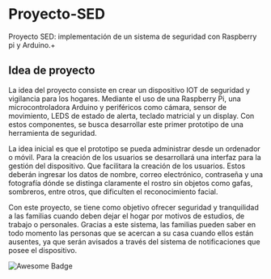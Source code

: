 # Proyecto-SED
Proyecto SED: implementación de un sistema de seguridad con Raspberry pi y Arduino.+

<h2>Idea de proyecto</h2>

La idea del proyecto consiste en crear un dispositivo IOT de seguridad y vigilancia para los hogares. Mediante el uso de una Raspberry Pi, una microcontroladora Arduino y periféricos como cámara, sensor de movimiento, LEDS de estado de alerta, teclado matricial y un display. Con estos componentes, se busca desarrollar este primer prototipo de una herramienta de seguridad. 

La idea inicial es que el prototipo se pueda administrar desde un ordenador o móvil.
Para la creación de los usuarios se desarrollará una interfaz para la gestión del dispositivo. Que facilitara la creación de los usuarios. Estos deberán ingresar los datos de nombre, correo electrónico, contraseña y una fotografía dónde se distinga claramente el rostro sin objetos como gafas, sombreros, entre otros, que dificulten el reconocimiento facial.

Con este proyecto, se tiene como objetivo ofrecer seguridad y tranquilidad a las familias cuando deben dejar el hogar por motivos de estudios, de trabajo o personales. Gracias a este sistema, las familias pueden saber en todo momento las personas que se acercan a su casa cuando ellos están ausentes, ya que serán avisados a través del sistema de notificaciones que posee el dispositivo.

<img src="https://lh3.googleusercontent.com/BSd1vChgqE1DXWJCusD3STpTzOEINrTst7lHUJ3G6LAttC6JLmO7nLJBwcMh-Uz3czkkyCg9XBGId3e8G_j4db9ypqUqgtVp8dbZZgDv_SDKt6EAoSVJAVCLTzIzmVSZ7MPUeO-HIgfAwO9aMxVLOgAp1m8XLMgkQC4QwqK5WYFXTOQQqV3CasNwoH8XNZTZWDbwwDlwhHKyzPbp6i7JY5KYCXTAWh0x0KPVL3X5n7GoHECvW4OxaxJrweSKmyJ8aaoC47J7SOR2rM_TPPQx1bXetkc_ekonpcNk1wb3V9h_14wBRma4scoS6Lr6aBO8INHFts4uJp2KSazzds2L9cvidDtybEFsJeBo4i8-_U65ZT2omwRFWJU8aiZoIwGmTe1WWBWvZykRe4nOnnGK9HTLD80T07ZkVa8BIYSuowySGkOzq8nzaC20_NpKItkCWJ2y38zINnieIwjZ6XIVmMNFZK-k-vqUfYbvcRAYgm1LolG_wQw2fAC4edSz55jpadtI3FkBSPT2IfmqDI3wcc5Luf8nFFxqoQIf1zRGQNkBnZVNMBF5PkQ2aj0jtagAEQ4XjpsKHmjB8J5JsxxlgERYYNydO3p0S9neVoTSveha4FEYWmedLqBFekib1IaH3pad8VU6m3HunspUtpGWvW3NJVErirDSoHX_21qeFmIPtN1NDaePf2UKRu4WGynO2FLqNToxGAOGHWphslgbUwpirRSh-Twf-EMzaLBJ_cBOXSo_qGNQZRAGL7FeIUA2BIL_WpqQ3T5b9p8sJ05z-6aop77JdUh0RHMUh2Z5WFNJhOqAZwMk7ZDLbQ2Pgciru2Iv8tsHfVzhnbxT_31-PS4y3tWvtiyBh6mWXQSEl_uFpL-Hoa1fkdB3_kuui6oeGM-kgHnVkAA3J_3kY20cyN71P_VrxITfRfcUecNNoaNFC_k=w1600-h1336-s-no?authuser=0" alt="Awesome Badge"/>

